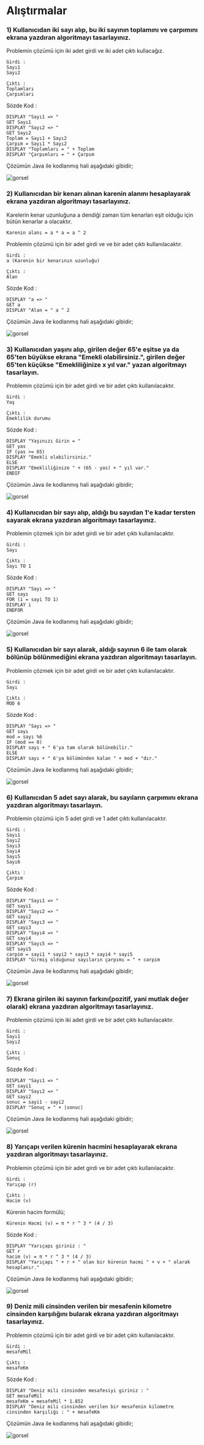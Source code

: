 # Alıştırmalar

### 1) Kullanıcıdan iki sayı alıp, bu iki sayının toplamını ve çarpımını ekrana yazdıran algoritmayı tasarlayınız.

Problemin çözümü için iki adet girdi ve iki adet çıktı kullacağız.

```
Girdi : 
Sayı1
Sayı2
```

```
Çıktı : 
Toplamları
Çarpımları
```
Sözde Kod : 

```
DISPLAY "Sayı1 => "
GET Sayı1
DISPLAY "Sayı2 => "
GET Sayı2
Toplam = Sayı1 + Sayı2
Çarpım = Sayı1 * Sayı2
DISPLAY "Toplamları = " + Toplam
DISPLAY "Çarpımları = " + Çarpım
```

Çözümün Java ile kodlanmış hali aşağıdaki gibidir;

![gorsel](https://github.com/SenaOzcn/Algoritma/blob/MIT-License/TemelAlgoritmaOrnekleri3/Images/Toplam%26Carpim.png)

### 2) Kullanıcıdan bir kenarı alınan karenin alanını hesaplayarak ekrana yazdıran algoritmayı tasarlayınız.

Karelerin kenar uzunluğuna a dendiği zaman tüm kenarları eşit olduğu için bütün kenarlar a olacaktır.

```
Karenin alanı = a * a = a ^ 2
```
Problemin çözümü için bir adet girdi ve ve bir adet çıktı kullanılacaktır.

```
Girdi : 
a (Karenin bir kenarının uzunluğu)
```

```
Çıktı : 
Alan
```

Sözde Kod :
```
DISPLAY "a => "
GET a
DISPLAY "Alan = " a ^ 2
```

Çözümün Java ile kodlanmış hali aşağıdaki gibidir;

![gorsel](https://github.com/SenaOzcn/Algoritma/blob/MIT-License/TemelAlgoritmaOrnekleri3/Images/KareAlan.png)

### 3) Kullanıcıdan yaşını alıp, girilen değer 65'e eşitse ya da 65'ten büyükse ekrana "Emekli olabilirsiniz.", girilen değer 65'ten küçükse "Emekliliğinize x yıl var." yazan algoritmayı tasarlayın.

Problemin çözümü için bir adet girdi ve bir adet çıktı kullanılacaktır.

```
Girdi : 
Yaş
```
```
Çıktı :
Emeklilik durumu
```

Sözde Kod : 

```
DISPLAY "Yaşınızı Girin = "
GET yas
IF (yas >= 65)
DISPLAY "Emekli olabilirsiniz."
ELSE
DISPLAY "Emekliliğinize " + (65 - yas) + " yıl var."
ENDIF
```

Çözümün Java ile kodlanmış hali aşağıdaki gibidir;

![gorsel](https://github.com/SenaOzcn/Algoritma/blob/MIT-License/TemelAlgoritmaOrnekleri3/Images/Emeklilik.png)

### 4) Kullanıcıdan bir sayı alıp, aldığı bu sayıdan 1'e kadar tersten sayarak ekrana yazdıran algoritmayı tasarlayınız.

Problemin çözmek için bir adet girdi ve bir adet çıktı kullanılacaktır.

```
Girdi : 
Sayı
```

```
Çıktı :
Sayı TO 1
```

Sözde Kod :

```
DISPLAY "Sayı => "
GET sayı
FOR (i = sayi TO 1)
DISPLAY i
ENDFOR
```

Çözümün Java ile kodlanmış hali aşağıdaki gibidir;

![gorsel](https://github.com/SenaOzcn/Algoritma/blob/MIT-License/TemelAlgoritmaOrnekleri3/Images/BireKadarYazdirma.png)

### 5) Kullanıcıdan bir sayı alarak, aldığı sayının 6 ile tam olarak bölünüp bölünmediğini ekrana yazdıran algoritmayı tasarlayın.

Problemin çözmek için bir adet girdi ve bir adet çıktı kullanılacaktır.

```
Girdi : 
Sayı
```

```
Çıktı :
MOD 6
```

Sözde Kod :

```
DISPLAY "Sayı => "
GET sayı
mod = sayı %6
IF (mod == 0)
DISPLAY sayı + " 6'ya tam olarak bölünebilir."
ELSE
DISPLAY sayı + " 6'ya bölümünden kalan " + mod + "dır."
```

Çözümün Java ile kodlanmış hali aşağıdaki gibidir;

![gorsel](https://github.com/SenaOzcn/Algoritma/blob/MIT-License/TemelAlgoritmaOrnekleri3/Images/AltiyaTamBolunebilme.png)

### 6) Kullanıcıdan 5 adet sayı alarak, bu sayıların çarpımını ekrana yazdıran algoritmayı tasarlayın.

Problemin çözümü için 5 adet girdi ve 1 adet çıktı kullanılacaktır.

```
Girdi :
Sayı1
Sayı2
Sayı3
Sayı4
Sayı5
Sayı6
```
```
Çıktı :
Çarpım
```
Sözde Kod :

```
DISPLAY "Sayı1 => "
GET sayi1
DISPLAY "Sayı2 => "
GET sayi2
DISPLAY "Sayı3 => "
GET sayi3
DISPLAY "Sayı4 => "
GET sayi4
DISPLAY "Sayı5 => "
GET sayi5
carpim = sayi1 * sayi2 * sayi3 * sayi4 * sayi5
DISPLAY "Girmiş olduğunuz sayıların çarpımı = " + carpim
```

Çözümün Java ile kodlanmış hali aşağıdaki gibidir;

![gorsel](https://github.com/SenaOzcn/Algoritma/blob/MIT-License/TemelAlgoritmaOrnekleri3/Images/BesSayiCapimi.png)

### 7) Ekrana girilen iki sayının farkını(pozitif, yani mutlak değer olarak) ekrana yazdıran algoritmayı tasarlayınız.

Problemin çözümü için iki adet girdi ve bir adet çıktı kullanılacaktır.

```
Girdi :
Sayı1
Sayı2
```

```
Çıktı :
Sonuç
```

Sözde Kod :

```
DISPLAY "Sayı1 => "
GET sayi1
DISPLAY "Sayı2 => "
GET sayi2
sonuc = sayi1 - sayi2
DISPLAY "Sonuç = " + |sonuc|
```

Çözümün Java ile kodlanmış hali aşağıdaki gibidir;

![gorsel](https://github.com/SenaOzcn/Algoritma/blob/MIT-License/TemelAlgoritmaOrnekleri3/Images/MutlakDeger.png)

### 8) Yarıçapı verilen kürenin hacmini hesaplayarak ekrana yazdıran algoritmayı tasarlayınız.

Problemin çözümü için bir adet girdi ve bir adet çıktı kullanılacaktır.

```
Girdi :
Yarıçap (r)
```
```
Çıktı :
Hacim (v)
```
Kürenin hacim formülü;

```
Kürenin Hacmi (v) = π * r ^ 3 * (4 / 3)
```

Sözde Kod :

```
DISPLAY "Yarıçapı giriniz : "
GET r
hacim (v) = π * r ^ 3 * (4 / 3)
DISPLAY "Yarıçapı " + r + " olan bir kürenin hacmi " + v + " olarak hesaplanır."
```

Çözümün Java ile kodlanmış hali aşağıdaki gibidir;

![gorsel](https://github.com/SenaOzcn/Algoritma/blob/MIT-License/TemelAlgoritmaOrnekleri3/Images/KureninHacmi.png)

### 9) Deniz mili cinsinden verilen bir mesafenin kilometre cinsinden karşılığını bularak ekrana yazdıran algoritmayı tasarlayınız.

Problemin çözümü için bir adet girdi ve bir adet çıktı kullanılacaktır.

```
Girdi :
mesafeMil
```
```
Çıktı :
mesafeKm
```

Sözde Kod :
```
DISPLAY "Deniz mili cinsinden mesafesiyi giriniz : "
GET mesafeMil
mesafeKm = mesafeMil * 1.852
DISPLAY "Deniz mili cinsinden verilen bir mesafenin kilometre cinsinden karşılığı : " + mesafeKm
```

Çözümün Java ile kodlanmış hali aşağıdaki gibidir;

![gorsel](https://github.com/SenaOzcn/Algoritma/blob/MIT-License/TemelAlgoritmaOrnekleri3/Images/MilKm.png)

